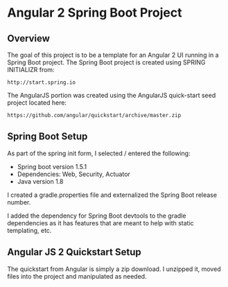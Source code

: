 # Angular 2 Spring Boot Project

## Overview

The goal of this project is to be a template for an Angular 2 UI running in a 
Spring Boot project. The Spring Boot project is created using SPRING INITIALIZR 
from:

	http://start.spring.io

The AngularJS portion was created using the AngularJS quick-start seed project located here: 

	https://github.com/angular/quickstart/archive/master.zip

## Spring Boot Setup

As part of the spring init form, I selected / entered the following:

- Spring boot version 1.5.1
- Dependencies: Web, Security, Actuator
- Java version 1.8

I created a gradle.properties file and externalized the Spring Boot release number. 

I added the dependency for Spring Boot devtools to the gradle dependencies as it has features that 
are meant to help with static templating, etc.  

## Angular JS 2 Quickstart Setup

The quickstart from Angular is simply a zip download. I unzipped it, moved files into the project and 
manipulated as needed. 




 

